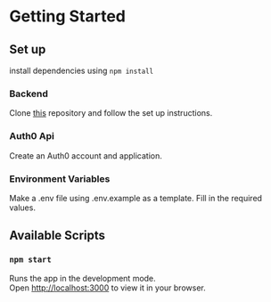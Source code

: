 # Getting Started

## Set up

install dependencies using `npm install`

### Backend

Clone [this](https://github.com/edlynshih/pawsome_pals_api) repository and follow the set up instructions.

### Auth0 Api

Create an Auth0 account and application.

### Environment Variables

Make a .env file using .env.example as a template. Fill in the required values.

## Available Scripts

### `npm start`

Runs the app in the development mode. \
Open [http://localhost:3000](http://localhost:3000) to view it in your browser.
